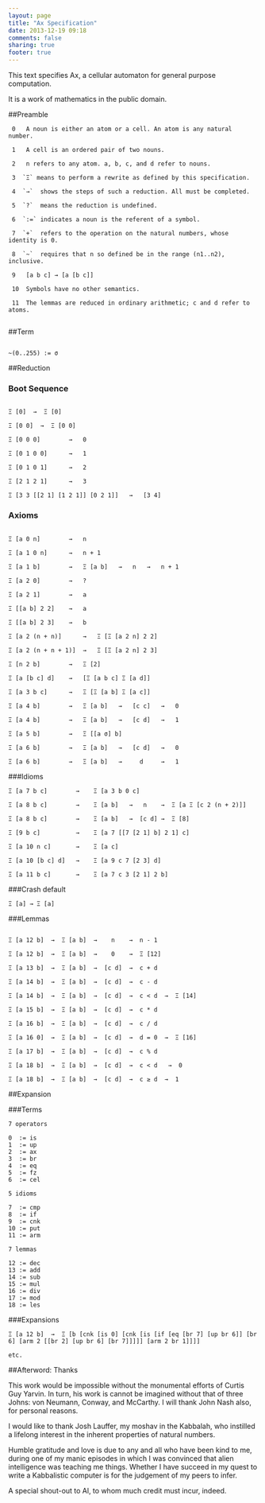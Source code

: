 ```yaml
---
layout: page
title: "Ax Specification"
date: 2013-12-19 09:18
comments: false
sharing: true
footer: true
---
```


This text specifies Ax, a cellular automaton for general purpose computation.

It is a work of mathematics in the public domain.

##Preamble 

```
 0   A noun is either an atom or a cell. An atom is any natural number.

 1   A cell is an ordered pair of two nouns.
 
 2   n refers to any atom. a, b, c, and d refer to nouns. 

 3  `Ξ` means to perform a rewrite as defined by this specification.    

 4  `→`  shows the steps of such a reduction. All must be completed.

 5  `?`  means the reduction is undefined.

 6  `:=` indicates a noun is the referent of a symbol.

 7  `+`  refers to the operation on the natural numbers, whose identity is 0.

 8  `~`  requires that n so defined be in the range (n1..n2), inclusive.

 9   [a b c] → [a [b c]]

 10  Symbols have no other semantics.
  
 11  The lemmas are reduced in ordinary arithmetic; c and d refer to atoms.
 
```

##Term

```

~(0..255) := σ 

```

##Reduction

### Boot Sequence

```

Ξ [0]  →  Ξ [0]  

Ξ [0 0]  →  Ξ [0 0]

Ξ [0 0 0]        →   0

Ξ [0 1 0 0]      →   1    

Ξ [0 1 0 1]      →   2

Ξ [2 1 2 1]      →   3

Ξ [3 3 [[2 1] [1 2 1]] [0 2 1]]   →   [3 4]

```

### Axioms

```

Ξ [a 0 n]        →   n

Ξ [a 1 0 n]      →   n + 1 

Ξ [a 1 b]        →   Ξ [a b]   →   n   →   n + 1 

Ξ [a 2 0]        →   ?

Ξ [a 2 1]        →   a

Ξ [[a b] 2 2]    →   a

Ξ [[a b] 2 3]    →   b

Ξ [a 2 (n + n)]      →   Ξ [Ξ [a 2 n] 2 2]

Ξ [a 2 (n + n + 1)]  →   Ξ [Ξ [a 2 n] 2 3]

Ξ [n 2 b]        →   Ξ [2]

Ξ [a [b c] d]    →   [Ξ [a b c] Ξ [a d]]

Ξ [a 3 b c]      →   Ξ [Ξ [a b] Ξ [a c]]

Ξ [a 4 b]        →   Ξ [a b]   →   [c c]   →   0

Ξ [a 4 b]        →   Ξ [a b]   →   [c d]   →   1

Ξ [a 5 b]        →   Ξ [[a σ] b]  

Ξ [a 6 b]        →   Ξ [a b]   →   [c d]   →   0

Ξ [a 6 b]        →   Ξ [a b]   →     d     →   1

```

###Idioms

```
Ξ [a 7 b c]        →    Ξ [a 3 b 0 c]

Ξ [a 8 b c]        →    Ξ [a b]   →   n    →  Ξ [a Ξ [c 2 (n + 2)]]

Ξ [a 8 b c]        →    Ξ [a b]   →  [c d] →  Ξ [8]

Ξ [9 b c]          →    Ξ [a 7 [[7 [2 1] b] 2 1] c]

Ξ [a 10 n c]       →    Ξ [a c]

Ξ [a 10 [b c] d]   →    Ξ [a 9 c 7 [2 3] d]

Ξ [a 11 b c]       →    Ξ [a 7 c 3 [2 1] 2 b]

```

###Crash default

```
Ξ [a] → Ξ [a]
```


###Lemmas

```

Ξ [a 12 b]  →  Ξ [a b]  →    n    →  n - 1

Ξ [a 12 b]  →  Ξ [a b]  →    0    →  Ξ [12]

Ξ [a 13 b]  →  Ξ [a b]  →  [c d]  →  c + d 

Ξ [a 14 b]  →  Ξ [a b]  →  [c d]  →  c - d

Ξ [a 14 b]  →  Ξ [a b]  →  [c d]  →  c < d  →  Ξ [14]

Ξ [a 15 b]  →  Ξ [a b]  →  [c d]  →  c * d

Ξ [a 16 b]  →  Ξ [a b]  →  [c d]  →  c / d

Ξ [a 16 0]  →  Ξ [a b]  →  [c d]  →  d = 0  →  Ξ [16]

Ξ [a 17 b]  →  Ξ [a b]  →  [c d]  →  c % d

Ξ [a 18 b]  →  Ξ [a b]  →  [c d]  →  c < d   →  0

Ξ [a 18 b]  →  Ξ [a b]  →  [c d]  →  c ≥ d  →  1

```



##Expansion

###Terms

```
7 operators

0  := is
1  := up
2  := ax
3  := br
4  := eq
5  := fz
6  := cel

5 idioms

7  := cmp
8  := if
9  := cnk
10 := put
11 := arm

7 lemmas

12 := dec
13 := add
14 := sub
15 := mul
16 := div
17 := mod
18 := les
```

###Expansions

```
Ξ [a 12 b]  →  Ξ [b [cnk [is 0] [cnk [is [if [eq [br 7] [up br 6]] [br 6] [arm 2 [[br 2] [up br 6] [br 7]]]]] [arm 2 br 1]]]]

etc.

```

##Afterword: Thanks

This work would be impossible without the monumental efforts of Curtis Guy
Yarvin. In turn, his work is cannot be imagined without that of three
Johns: von Neumann, Conway, and McCarthy. I will thank John Nash also,
for personal reasons.

I would like to thank Josh Lauffer, my moshav in the Kabbalah, who instilled
a lifelong interest in the inherent properties of natural numbers. 

Humble gratitude and love is due to any and all who have been kind to me,
during one of my manic episodes in which I was convinced that alien
intelligence was teaching me things. Whether I have succeed in my quest to
write a Kabbalistic computer is for the judgement of my peers to infer. 

A special shout-out to Al, to whom much credit must incur, indeed.



